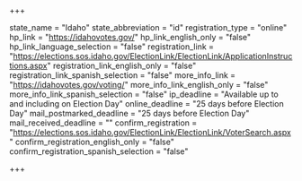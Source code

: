 +++

state_name = "Idaho"
state_abbreviation = "id"
registration_type = "online"
hp_link = "https://idahovotes.gov/"
hp_link_english_only = "false"
hp_link_language_selection = "false"
registration_link = "https://elections.sos.idaho.gov/ElectionLink/ElectionLink/ApplicationInstructions.aspx"
registration_link_english_only = "false"
registration_link_spanish_selection = "false"
more_info_link = "https://idahovotes.gov/voting/"
more_info_link_english_only = "false"
more_info_link_spanish_selection = "false"
ip_deadline = "Available up to and including on Election Day"
online_deadline = "25 days before Election Day"
mail_postmarked_deadline = "25 days before Election Day"
mail_received_deadline = ""
confirm_registration = "https://elections.sos.idaho.gov/ElectionLink/ElectionLink/VoterSearch.aspx"
confirm_registration_english_only = "false"
confirm_registration_spanish_selection = "false"

+++
